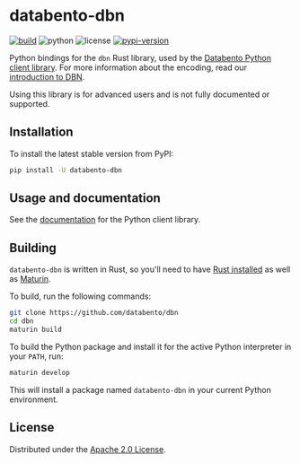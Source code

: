 # databento-dbn

[![build](https://github.com/databento/dbn/actions/workflows/build.yaml/badge.svg)](https://github.com/databento/dbn/actions/workflows/build.yaml)
![python](https://img.shields.io/badge/python-3.10+-blue.svg)
![license](https://img.shields.io/github/license/databento/dbn?color=blue)
[![pypi-version](https://img.shields.io/pypi/v/databento_dbn)](https://pypi.org/project/databento-dbn)

Python bindings for the `dbn` Rust library, used by the [Databento Python client library](https://github.com/databento/databento-python).
For more information about the encoding, read our [introduction to DBN](https://databento.com/docs/standards-and-conventions/databento-binary-encoding).

Using this library is for advanced users and is not fully documented or supported.

## Installation

To install the latest stable version from PyPI:
```sh
pip install -U databento-dbn
```

## Usage and documentation

See the [documentation](https://databento.com/docs/quickstart?historical=python&live=python) for the Python client library.

## Building

`databento-dbn` is written in Rust, so you'll need to have [Rust installed](https://www.rust-lang.org/)
as well as [Maturin](https://github.com/PyO3/maturin).

To build, run the following commands:
```sh
git clone https://github.com/databento/dbn
cd dbn
maturin build
```

To build the Python package and install it for the active Python interpreter in your `PATH`, run:
```sh
maturin develop
```
This will install a package named `databento-dbn` in your current Python environment.

## License

Distributed under the [Apache 2.0 License](https://www.apache.org/licenses/LICENSE-2.0.html).
